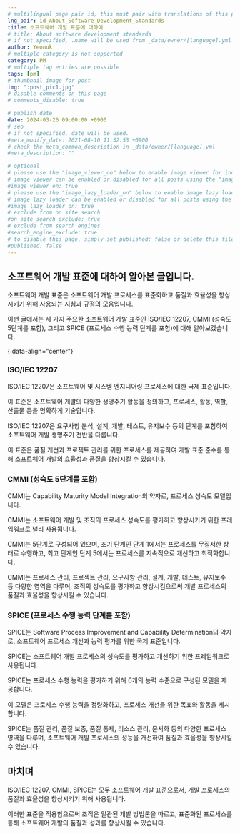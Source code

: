 ```yaml
---
# multilingual page pair id, this must pair with translations of this page. (This name must be unique)
lng_pair: id_About_Software_Development_Standards
title: 소프트웨어 개발 표준에 대하여
# title: About software development standards
# if not specified, .name will be used from _data/owner/[language].yml
author: Yeonuk
# multiple category is not supported
category: PM
# multiple tag entries are possible
tags: [pm]
# thumbnail image for post
img: ":post_pic1.jpg"
# disable comments on this page
# comments_disable: true

# publish date
date: 2024-03-26 09:00:00 +0900
# seo
# if not specified, date will be used.
#meta_modify_date: 2021-08-10 11:32:53 +0900
# check the meta_common_description in _data/owner/[language].yml
#meta_description: ""

# optional
# please use the "image_viewer_on" below to enable image viewer for individual pages or posts (_posts/ or [language]/_posts folders).
# image viewer can be enabled or disabled for all posts using the "image_viewer_posts: true" setting in _data/conf/main.yml.
#image_viewer_on: true
# please use the "image_lazy_loader_on" below to enable image lazy loader for individual pages or posts (_posts/ or [language]/_posts folders).
# image lazy loader can be enabled or disabled for all posts using the "image_lazy_loader_posts: true" setting in _data/conf/main.yml.
#image_lazy_loader_on: true
# exclude from on site search
#on_site_search_exclude: true
# exclude from search engines
#search_engine_exclude: true
# to disable this page, simply set published: false or delete this file
#published: false
---
```


<!-- outline-start -->

## 소프트웨어 개발 표준에 대하여 알아본 글입니다.

소프트웨어 개발 표준은 소프트웨어 개발 프로세스를 표준화하고 품질과 효율성을 향상시키기 위해 사용되는 지침과 규정의 모음입니다.

이번 글에서는 세 가지 주요한 소프트웨어 개발 표준인 ISO/IEC 12207, CMMI (성숙도 5단계를 포함), 그리고 SPICE (프로세스 수행 능력 단계를 포함)에 대해 알아보겠습니다.

{:data-align="center"}

<!-- outline-end -->

### ISO/IEC 12207

ISO/IEC 12207은 소프트웨어 및 시스템 엔지니어링 프로세스에 대한 국제 표준입니다.

이 표준은 소프트웨어 개발의 다양한 생명주기 활동을 정의하고, 프로세스, 활동, 역할, 산출물 등을 명확하게 기술합니다.

ISO/IEC 12207은 요구사항 분석, 설계, 개발, 테스트, 유지보수 등의 단계를 포함하여 소프트웨어 개발 생명주기 전반을 다룹니다.

이 표준은 품질 개선과 프로젝트 관리를 위한 프로세스를 제공하여 개발 표준 준수를 통해 소프트웨어 개발의 효율성과 품질을 향상시킬 수 있습니다.

### CMMI (성숙도 5단계를 포함)

CMMI는 Capability Maturity Model Integration의 약자로, 프로세스 성숙도 모델입니다.

CMMI는 소프트웨어 개발 및 조직의 프로세스 성숙도를 평가하고 향상시키기 위한 프레임워크로 널리 사용됩니다.

CMMI는 5단계로 구성되어 있으며, 초기 단계인 단계 1에서는 프로세스를 무질서한 상태로 수행하고, 최고 단계인 단계 5에서는 프로세스를 지속적으로 개선하고 최적화합니다.

CMMI는 프로세스 관리, 프로젝트 관리, 요구사항 관리, 설계, 개발, 테스트, 유지보수 등 다양한 영역을 다루며, 조직의 성숙도를 평가하고 향상시킴으로써 개발 프로세스의 품질과 효율성을 향상시킬 수 있습니다.

### SPICE (프로세스 수행 능력 단계를 포함)

SPICE는 Software Process Improvement and Capability Determination의 약자로, 소프트웨어 프로세스 개선과 능력 평가를 위한 국제 표준입니다.

SPICE는 소프트웨어 개발 프로세스의 성숙도를 평가하고 개선하기 위한 프레임워크로 사용됩니다.

SPICE는 프로세스 수행 능력을 평가하기 위해 6개의 능력 수준으로 구성된 모델을 제공합니다.

이 모델은 프로세스 수행 능력을 정량화하고, 프로세스 개선을 위한 목표와 활동을 제시합니다.

SPICE는 품질 관리, 품질 보증, 품질 통제, 리소스 관리, 문서화 등의 다양한 프로세스 영역을 다루며, 소프트웨어 개발 프로세스의 성능을 개선하여 품질과 효율성을 향상시킬 수 있습니다.

## 마치며

ISO/IEC 12207, CMMI, SPICE는 모두 소프트웨어 개발 표준으로서, 개발 프로세스의 품질과 효율성을 향상시키기 위해 사용됩니다.

이러한 표준을 적용함으로써 조직은 일관된 개발 방법론을 따르고, 표준화된 프로세스를 통해 소프트웨어 개발의 품질과 성과를 향상시킬 수 있습니다.
